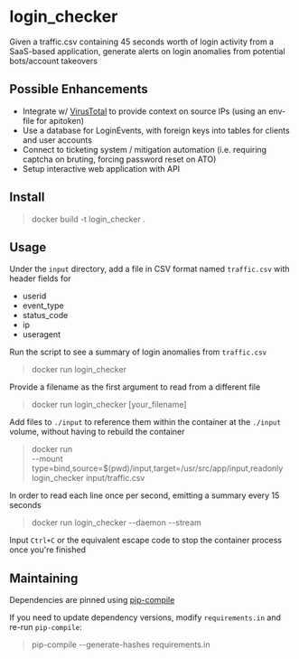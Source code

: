 # login_checker
Given a traffic.csv containing 45 seconds worth of login activity from a SaaS-based application, generate alerts on login anomalies from potential bots/account takeovers

## Possible Enhancements
- Integrate w/ [VirusTotal](https://github.com/VirusTotal/vt-py) to provide context on source IPs (using an env-file for apitoken) 
- Use a database for LoginEvents, with foreign keys into tables for clients and user accounts
- Connect to ticketing system / mitigation automation (i.e. requiring captcha on bruting, forcing password reset on ATO)
- Setup interactive web application with API


## Install

> docker build -t login_checker .

## Usage

Under the `input` directory, add a file in CSV format named `traffic.csv` with header fields for
- userid
- event_type
- status_code
- ip
- useragent


Run the script to see a summary of login anomalies from `traffic.csv`
> docker run login_checker

Provide a filename as the first argument to read from a different file

> docker run login_checker [your_filename]

Add files to `./input` to reference them within the container at the `./input` volume, without having to rebuild the container

> docker run \
--mount type=bind,source=$(pwd)/input,target=/usr/src/app/input,readonly \
login_checker input/traffic.csv

In order to read each line once per second, emitting a summary every 15 seconds

> docker run login_checker --daemon --stream

Input `Ctrl+C` or the equivalent escape code to stop the container process once you're finished

## Maintaining

Dependencies are pinned using [pip-compile](https://github.com/jazzband/pip-tools#example-usage-for-pip-compile)

If you need to update dependency versions, modify `requirements.in` and re-run `pip-compile`:

> pip-compile --generate-hashes requirements.in
